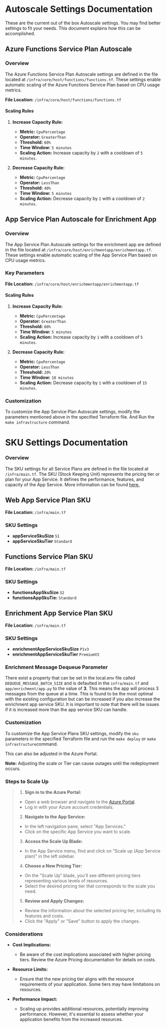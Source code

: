 # Autoscale Settings Documentation

These are the current out of the box Autoscale settings.
You may find better settings to fit your needs. This document explains how this can be accomplished.

## Azure Functions Service Plan Autoscale

### Overview

The Azure Functions Service Plan Autoscale settings are defined in the file located at `/infra/core/host/functions/functions.tf`. These settings enable automatic scaling of the Azure Functions Service Plan based on CPU usage metrics.



 **File Location:** `/infra/core/host/functions/functions.tf`

#### Scaling Rules

1. **Increase Capacity Rule:**
   - **Metric:** `CpuPercentage`
   - **Operator:** `GreaterThan`
   - **Threshold:** `60%`
   - **Time Window:** `5 minutes`
   - **Scaling Action:** Increase capacity by `2` with a cooldown of `5 minutes`.

2. **Decrease Capacity Rule:**
   - **Metric:** `CpuPercentage`
   - **Operator:** `LessThan`
   - **Threshold:** `40%`
   - **Time Window:** `5 minutes`
   - **Scaling Action:** Decrease capacity by `2` with a cooldown of `2 minutes`.

## App Service Plan Autoscale for Enrichment App

### Overview

The App Service Plan Autoscale settings for the enrichment app are defined in the file located at `/infra/core/host/enrichmentapp/enrichmentapp.tf`. These settings enable automatic scaling of the App Service Plan based on CPU usage metrics.

### Key Parameters

**File Location:** `/infra/core/host/enrichmentapp/enrichmentapp.tf`

#### Scaling Rules

1. **Increase Capacity Rule:**
   - **Metric:** `CpuPercentage`
   - **Operator:** `GreaterThan`
   - **Threshold:** `60%`
   - **Time Window:** `5 minutes`
   - **Scaling Action:** Increase capacity by `1` with a cooldown of `5 minutes`.

2. **Decrease Capacity Rule:**
   - **Metric:** `CpuPercentage`
   - **Operator:** `LessThan`
   - **Threshold:** `20%`
   - **Time Window:** `10 minutes`
   - **Scaling Action:** Decrease capacity by `1` with a cooldown of `15 minutes`.

### Customization

To customize the App Service Plan Autoscale settings, modify the parameters mentioned above in the specified Terraform file. And Run the `make infrastructure` command.



# SKU Settings Documentation

### Overview

The SKU settings for all Service Plans are defined in the file located at `/infra/main.tf`.  The SKU (Stock Keeping Unit) represents the pricing tier or plan for your App Service. It defines the performance, features, and capacity of the App Service. 
More information can be found [here.](https://azure.microsoft.com/en-us/pricing/details/app-service/windows/#purchase-options)

## Web App Service Plan SKU


**File Location:** `/infra/main.tf`

### SKU Settings

- **appServiceSkuSize** `S1`
- **appServiceSkuTier** `Standard`

## Functions Service Plan SKU


**File Location:** `/infra/main.tf`

### SKU Settings

- **functionsAppSkuSize** `S2`
- **functionsAppSkuTie:** `Standard`

## Enrichment App Service Plan SKU


**File Location:** `/infra/main.tf`

### SKU Settings

- **enrichmentAppServiceSkuSize** `P1v3`
- **enrichmentAppServiceSkuTier** `PremiumV3`

### Enrichment Message Dequeue Parameter
There exist a property that can be set in the local.env file called `DEQUEUE_MESSAGE_BATCH_SIZE` and is defaulted in the `infra/main.tf` and `app/enrichment/app.py` to the value of **3**. This means the app will process 3 messages from the queue at a time. This is found to be the most optimal with the existing configuration but can be increased if you also increase the enrichment app service SKU. It is important to note that there will be issues if it is increased more than the app service SKU can handle.

### Customization

To customize the App Service Plans SKU settings, modify the `sku` parameters in the specified Terraform file and run the `make deploy` or `make infrastructure`command.

This can also be adjusted in the Azure Portal.

**Note:** Adjusting the scale or Tier can cause outages until the redeployment occurs.

### Steps to Scale Up

>1. **Sign in to the Azure Portal:**
>   - Open a web browser and navigate to the [Azure Portal](https://portal.azure.com/).
>   - Log in with your Azure account credentials.
>2. **Navigate to the App Service:**
>   - In the left navigation pane, select "App Services."
>   - Click on the specific App Service you want to scale.
>3. **Access the Scale Up Blade:**
>   - In the App Service menu, find and click on "Scale up (App Service plan)" in the left sidebar.
>4. **Choose a New Pricing Tier:**
>   - On the "Scale Up" blade, you'll see different pricing tiers representing various levels of resources.
>   - Select the desired pricing tier that corresponds to the scale you need.
>5. **Review and Apply Changes:**
>   - Review the information about the selected pricing tier, including its features and costs.
>   - Click the "Apply" or "Save" button to apply the changes.

### Considerations

- **Cost Implications:**
  - Be aware of the cost implications associated with higher pricing tiers. Review the Azure Pricing documentation for details on costs.

- **Resource Limits:**
  - Ensure that the new pricing tier aligns with the resource requirements of your application. Some tiers may have limitations on resources.

- **Performance Impact:**
  - Scaling up provides additional resources, potentially improving performance. However, it's essential to assess whether your application benefits from the increased resources.
